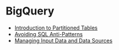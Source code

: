 # BigQuery

* [Introduction to Partitioned Tables](./bigquery/paritioned-tables.md)
* [Avoiding SQL Anti-Patterns](./bigquery/best-practices-performance-patterns.md)
* [Managing Input Data and Data Sources](./bigquery/best-practices-performance-input.md)
